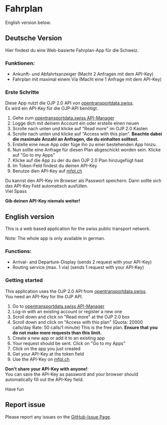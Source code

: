 # Fahrplan

English version below.

## Deutsche Version

Hier findest du eine Web-basierte Fahrplan-App für die Schweiz.

### Funktionen:

- Ankunft- und Abfahrtsanzeiger (Macht 2 Anfragen mit dem API-Key)
- Fahrplan mit maximal einem Via (Macht eine 1 Anfrage mit dem API-Key)

### Erste Schritte

Diese App nutzt die OJP 2.0 API von [opentransportdata.swiss](https://opentransportdata.swiss).  
Es wird ein API-Key für die OJP-API benötigt.

1. Gehe zum [opentransportdata.swiss API-Manager](https://api-manager.opentransportdata.swiss/)
2. Logge dich mit deinem Account ein oder erstelle einen neuen
3. Scrolle nach unten und klicke auf "Read more" im OJP 2.0 Kasten
4. Scrolle nach unten und klicke auf "Access with this plan". **Beachte dabei die maximale Anzahl an Anfragen, die du einhalten solltest.**
5. Erstelle eine neue App oder füge ihn zu einer bestehenden App hinzu.
6. Nun sollte eine Anfrage für diesen Plan abgeschickt worden sein. Klicke auf "Go to my Apps"
7. Klicke auf die App zu der du den OJP 2.0 Plan hinzugefügt hast
8. Im Token-Feld findest du deinen API-Key
9. Benutze dien API-Key auf [mfpl.ch](https://mfpl.ch/)

Du kannst den API-Key im Browser als Passwort speichern. Dann sollte sich das API-Key Feld automatisch ausfüllen.  
Viel Spass

**Gib deinen API-Key niemals weiter!**

## English version

This is a web based application for the swiss public transport network.

Note: The whole app is only available in german.

### Functions:

- Arrival- and Departure-Display (sends 2 request with your API-Key)
- Routing service (max. 1 via) (sends 1 request with your API-Key)

### Getting started

This application uses the OJP 2.0 API from [opentransportdata.swiss](https://opentransportdata.swiss).  
You need an API-Key for the OJP API.

1. Go to [opentransportdata.swiss API-Manager](https://api-manager.opentransportdata.swiss/)
2. Log-in with an existing account or register a new one
3. Scroll down and click on "Read more" at the OJP 2.0 box
4. Scroll down and click on "Access with this plan" (Quota: 20000 calls/day Rate: 50 calls/1 minute) This is the free plan. **Ensure that you do not make more requests than this limit.**
5. Create a new app or add it to an existing app
6. Your request should be sent. Click on "Go to my Apps"
7. Click on the app you just created
8. Get your API-Key at the token field
9. Use the API-Key on [mfpl.ch](https://mfpl.ch/)

**Don't share your API-Key with anyone!**  
You can save the API-Key as password and your browser should automatically fill out the API-Key field.

Have fun

## Report issue

Please report any issues on the [GitHub-Issue Page](https://github.com/Malbun/Fahrplan/issues).
